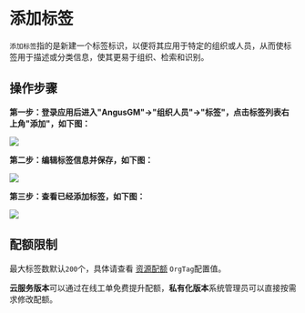 添加标签
===

`添加标签`指的是新建一个标签标识，以便将其应用于特定的组织或人员，从而使标签用于描述或分类信息，使其更易于组织、检索和识别。
 
## 操作步骤

**第一步：登录应用后进入"AngusGM"->"组织人员"->"标签"，点击标签列表右上角"添加"，如下图：**

![](https://bj-c1-prod-files.xcan.cloud/storage/pubapi/v1/file/tag-add.png?fid=207887511026925741&fpt=Zn5z33euthDOLDZd26L0dfle891kPXE9IHQOQGry)

**第二步：编辑标签信息并保存，如下图：**

![](https://bj-c1-prod-files.xcan.cloud/storage/pubapi/v1/file/tag-addinfo.png?fid=207887511026925743&fpt=l6ZmPG8hNluoROOyBkC8mQHif1X3iWAg1GLu9a84)

**第三步：查看已经添加标签，如下图：**

![](https://bj-c1-prod-files.xcan.cloud/storage/pubapi/v1/file/tag-addlist.png?fid=207887511026925745&fpt=8HDzubYBOX3WaILMn3Xscvsv8y9A6JtlRsFs2kTf)

## 配额限制

最大标签数默认`200`个，具体请查看 [资源配额](https://www.xcan.cloud/help/doc/205515877330714629?c=209786779924957143) `OrgTag`配置值。

**云服务版本**可以通过在线工单免费提升配额，**私有化版本**系统管理员可以直接按需求修改配额。